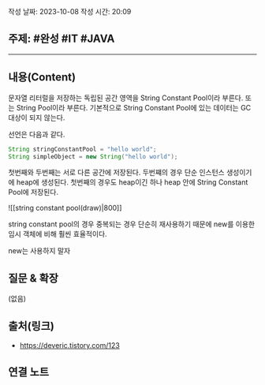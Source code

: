 
작성 날짜: 2023-10-08
작성 시간: 20:09

## 주제: #완성  #IT #JAVA 

----
## 내용(Content)

문자열 리터럴을 저장하는 독립된 공간 영역을 String Constant Pool이라 부른다. 또는 String Pool이라 부른다.  기본적으로 String Constant Pool에 있는 데이터는 GC 대상이 되지 않는다.

선언은 다음과 같다.
```java
String stringConstantPool = "hello world";
String simpleObject = new String("hello world");
```

첫번째와 두번째는 서로 다른 공간에 저장된다. 두번쨰의 경우 단순 인스턴스 생성이기에 heap에 생성된다. 첫번째의 경우도 heap이긴 하나 heap 안에 String Constant Pool에 저장된다.

![[string constant pool(draw)|800]]

string constant pool의 경우 중복되는 경우 단순히 재사용하기 때문에 new를 이용한 임시 객체에 비해 훨씬 효율적이다. 

new는 사용하지 말자
## 질문 & 확장


(없음)

## 출처(링크)
- https://deveric.tistory.com/123

## 연결 노트










